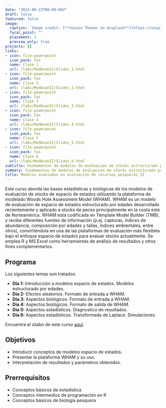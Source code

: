 ```yaml
---
date: "2023-08-23T00:00:00Z"
draft: false
featured: false
image:
  caption: 'Image credit: [**Jeswin Thomas on Unsplash**](https://unsplash.com/photos/hecib2an4T4)'
  focal_point: ""
  placement: 2
  preview_only: true
projects: []
links:
- icon: file-powerpoint
  icon_pack: fas
  name: Clase 1
  url: /labs/ModAvanII/Slides_1.html
- icon: file-powerpoint
  icon_pack: fas
  name: Clase 2
  url: /labs/ModAvanII/Slides_2.html
- icon: file-powerpoint
  icon_pack: fas
  name: Clase 3
  url: /labs/ModAvanII/Slides_3.html
- icon: file-powerpoint
  icon_pack: fas
  name: Clase 4
  url: /labs/ModAvanII/Slides_4.html
- icon: file-powerpoint
  icon_pack: fas
  name: Clase 5
  url: /labs/ModAvanII/Slides_5.html
- icon: file-powerpoint
  icon_pack: fas
  name: Clase 6
  url: /labs/ModAvanII/Slides_6.html
subtitle: Fundamentos de modelos de evaluación de stocks estructurado por edades, con enfoque a modelos espacio de estados.
summary: Fundamentos de modelos de evaluación de stocks estructurado por edades, con enfoque a modelos espacio de estados.
title: Modelos avanzados en evaluación de recursos pesqueros II
---
```


Este curso aborda las bases estadísticas y biológicas de los modelos de evaluación de stocks de espacio de estados utilizando la plataforma de modelado Woods Hole Assessment Model (WHAM). WHAM es un modelo de evaluación de espacio de estados estructurado por edades desarrollado recientemente y aplicado a stocks de peces principalmente en la costa este de Norteamérica. WHAM esta codificada en Template Model Builder (TMB), y recibe diferentes fuentes de información (p.ej. capturas, índices de abundancia, composición por edades y tallas, índices ambientales, entre otros), convirtiéndola en una de las plataformas de evaluación más flexibles bajo el enfoque espacio de estados para evaluar stocks actualmente. Se emplea R y MS Excel como herramientas de análisis de resultados y otros fines complementarios.

## Programa 

Los siguientes temas son tratados:

- **Día 1:** Introducción a modelos espacio de estados. Modelos estructurado por edades.
- **Día 2:** Efectos aleatorios. Formato de entrada a WHAM.
- **Día 3:** Aspectos biológicos. Formato de entrada a WHAM.
- **Día 4:** Aspectos biológicos. Formato de salida de WHAM.
- **Día 5:** Aspectos estadísticos. Diagnostico de resultados.
- **Día 6:** Aspectos estadísticos. Transformada de Laplace. Simulaciones.

Encuentra el silabo de este curso [aquí](https://cousteau-group.com/cursos/modelos_avanzados_evaluacion_ii/).

## Objetivos

- Introducir conceptos de modelos espacio de estados.
- Presentar la plataforma WHAM y su uso.
- Interpretación de resultados y parámetros obtenidos.

## Prerrequisitos

* Conceptos básicos de estadística
* Conceptos intermedios de programación en R
* Conceptos básicos de biología pesquera
